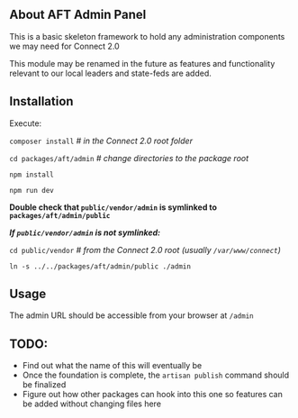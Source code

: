 ## About AFT Admin Panel

This is a basic skeleton framework to hold any administration components we may need for Connect 2.0

This module may be renamed in the future as features and functionality relevant to our local leaders and state-feds are added.

## Installation

Execute:
 
`composer install` _# in the Connect 2.0 root folder_

`cd packages/aft/admin` _# change directories to the package root_

`npm install`

`npm run dev`

**Double check that `public/vendor/admin` is symlinked to `packages/aft/admin/public`**

**_If `public/vendor/admin` is not symlinked:_**

`cd public/vendor` _# from the Connect 2.0 root (usually `/var/www/connect`)_

`ln -s ../../packages/aft/admin/public ./admin`

## Usage

The admin URL should be accessible from your browser at `/admin` 

## TODO:

+ Find out what the name of this will eventually be
+ Once the foundation is complete, the `artisan publish` command should be finalized
+ Figure out how other packages can hook into this one so features can be added without changing files here
 
